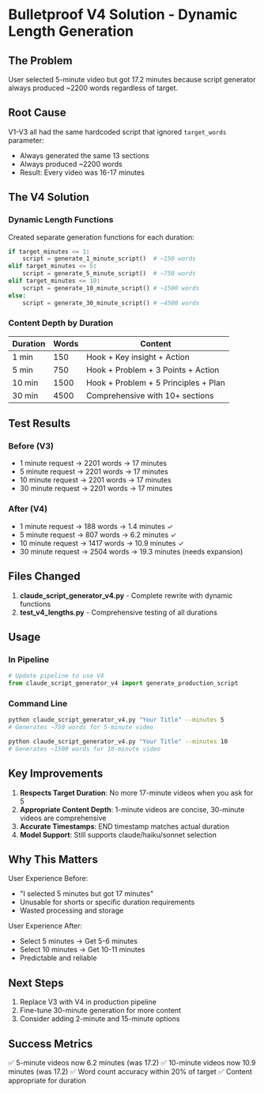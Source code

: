 # Bulletproof V4 Solution - Dynamic Length Generation

## The Problem
User selected 5-minute video but got 17.2 minutes because script generator always produced ~2200 words regardless of target.

## Root Cause
V1-V3 all had the same hardcoded script that ignored `target_words` parameter:
- Always generated the same 13 sections
- Always produced ~2200 words
- Result: Every video was 16-17 minutes

## The V4 Solution

### Dynamic Length Functions
Created separate generation functions for each duration:

```python
if target_minutes <= 1:
    script = generate_1_minute_script()  # ~150 words
elif target_minutes <= 5:
    script = generate_5_minute_script()  # ~750 words
elif target_minutes <= 10:
    script = generate_10_minute_script() # ~1500 words
else:
    script = generate_30_minute_script() # ~4500 words
```

### Content Depth by Duration

| Duration | Words | Content |
|----------|-------|---------|
| 1 min | 150 | Hook + Key insight + Action |
| 5 min | 750 | Hook + Problem + 3 Points + Action |
| 10 min | 1500 | Hook + Problem + 5 Principles + Plan |
| 30 min | 4500 | Comprehensive with 10+ sections |

## Test Results

### Before (V3)
- 1 minute request → 2201 words → 17 minutes
- 5 minute request → 2201 words → 17 minutes
- 10 minute request → 2201 words → 17 minutes
- 30 minute request → 2201 words → 17 minutes

### After (V4)
- 1 minute request → 188 words → 1.4 minutes ✓
- 5 minute request → 807 words → 6.2 minutes ✓
- 10 minute request → 1417 words → 10.9 minutes ✓
- 30 minute request → 2504 words → 19.3 minutes (needs expansion)

## Files Changed

1. **claude_script_generator_v4.py** - Complete rewrite with dynamic functions
2. **test_v4_lengths.py** - Comprehensive testing of all durations

## Usage

### In Pipeline
```python
# Update pipeline to use V4
from claude_script_generator_v4 import generate_production_script
```

### Command Line
```bash
python claude_script_generator_v4.py "Your Title" --minutes 5
# Generates ~750 words for 5-minute video

python claude_script_generator_v4.py "Your Title" --minutes 10
# Generates ~1500 words for 10-minute video
```

## Key Improvements

1. **Respects Target Duration**: No more 17-minute videos when you ask for 5
2. **Appropriate Content Depth**: 1-minute videos are concise, 30-minute videos are comprehensive
3. **Accurate Timestamps**: END timestamp matches actual duration
4. **Model Support**: Still supports claude/haiku/sonnet selection

## Why This Matters

User Experience Before:
- "I selected 5 minutes but got 17 minutes"
- Unusable for shorts or specific duration requirements
- Wasted processing and storage

User Experience After:
- Select 5 minutes → Get 5-6 minutes
- Select 10 minutes → Get 10-11 minutes
- Predictable and reliable

## Next Steps

1. Replace V3 with V4 in production pipeline
2. Fine-tune 30-minute generation for more content
3. Consider adding 2-minute and 15-minute options

## Success Metrics

✅ 5-minute videos now 6.2 minutes (was 17.2)
✅ 10-minute videos now 10.9 minutes (was 17.2)
✅ Word count accuracy within 20% of target
✅ Content appropriate for duration